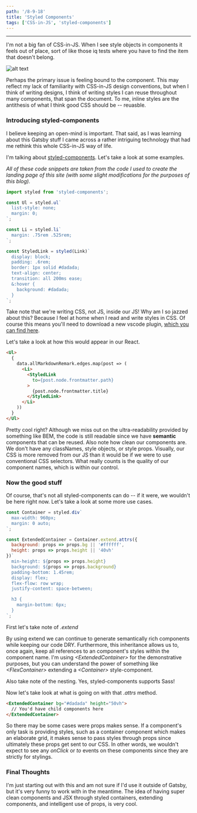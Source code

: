 ```yaml
---
path: '/8-9-18'
title: 'Styled Components'
tags: ['CSS-in-JS', 'styled-components']
---
```


---

I'm not a big fan of CSS-in-JS. When I see style objects in components it feels out of place, sort of like those iq tests where you have to find the item that doesn't belong.

![alt text](https://upload.wikimedia.org/wikipedia/commons/thumb/e/ec/Raven_Matrix.svg/290px-Raven_Matrix.svg.png)



Perhaps the primary issue is feeling bound to the component. This may reflect my lack of familiarity with CSS-in-JS design conventions, but when I think of writing designs, I think of writing styles I can reuse throughout many components, that span the document. To me, inline styles are the antithesis of what I think good CSS should be -- reuasble. 


### Introducing styled-components
I believe keeping an open-mind is important. That said, as I was learning about this Gatsby stuff I came across a rather intriguing technology that had me rethink this whole CSS-in-JS way of life. 

I'm talking about [styled-components](https://www.styled-components.com/). Let's take a look at some examples. 

*All of these code snippets are taken from the code I used to create the landing page of this site (with some slight modifications for the purposes of this blog).*

```javascript
import styled from 'styled-components';

const Ul = styled.ul`
  list-style: none;
  margin: 0;  
`;

const Li = styled.li` 
  margin: .75rem .525rem;
`;

const StyledLink = styled(Link)`
  display: block;
  padding: .6rem;
  border: 1px solid #dadada;
  text-align: center;
  transition: all 200ms ease;
  &:hover {
    background: #dadada;
  }
`;
```

Take note that we're writing CSS, not JS, inside our JS! Why am I so jazzed about this? Because I feel at home when I read and write styles in CSS. Of course this means you'll need to download a new vscode plugin, [which you can find here](https://marketplace.visualstudio.com/items?itemName=jpoissonnier.vscode-styled-components).

Let's take a look at how this would appear in our React.   


```html
<Ul>    
  {
    data.allMarkdownRemark.edges.map(post => (
      <Li>
        <StyledLink 
          to={post.node.frontmatter.path}
        >
          {post.node.frontmatter.title}
        </StyledLink>              
      </Li>
    ))
  }
</Ul>
```

Pretty cool right? Although we miss out on the ultra-readability provided by something like BEM, the code is still readable since we have **semantic** components that can be reused. Also note how clean our components are. We don't have any classNames, style objects, or style props. Visually, our CSS is more removed from our JS than it would be if we were to use conventional CSS selectors. What really counts is the quality of our component names, which is within our control.

### Now the good stuff

Of course, that's not all styled-components can do -- if it were, we wouldn't be here right now. Let's take a look at some more use cases.

```javascript
const Container = styled.div`
  max-width: 960px;
  margin: 0 auto;  
`;

const ExtendedContainer = Container.extend.attrs({
  background: props => props.bg || '#ffffff',
  height: props => props.height || '40vh'
})`  
  min-height: ${props => props.height}
  background: ${props => props.background}
  padding-bottom: 1.45rem;
  display: flex;
  flex-flow: row wrap;
  justify-content: space-between;

  h3 {
    margin-bottom: 6px;
  }
`;
```
First let's take note of *.extend*

By using extend we can continue to generate semantically rich components while keeping our code DRY. Furthermore, this inheritance allows us to, once again, keep all references to an component's styles within the component name. I'm using *\<ExtendedContainer\>* for the demonstrative purposes, but you can understand the power of something like *\<FlexContainer\>* extending a *\<Container\>* style-component. 

Also take note of the nesting. Yes, styled-components supports Sass!

Now let's take look at what is going on with that *.attrs* method.

```html
<ExtendedContainer bg="#dadada" height="50vh">
  // You'd have child components here
</ExtendedContainer>
```
So there may be some cases were props makes sense. If a component's only task is providing styles, such as a container component which makes an elaborate grid, it makes sense to pass styles through props since ultimately these props get sent to our CSS. In other words, we wouldn't expect to see any *onClick* or *to* events on these components since they are strictly for stylings.


### Final Thoughts
I'm just starting out with this and am not sure if I'd use it outside of Gatsby, but it's very funny to work with in the meantime. The idea of having super clean components and JSX through styled containers, extending components, and intelligent use of props, is very cool.



